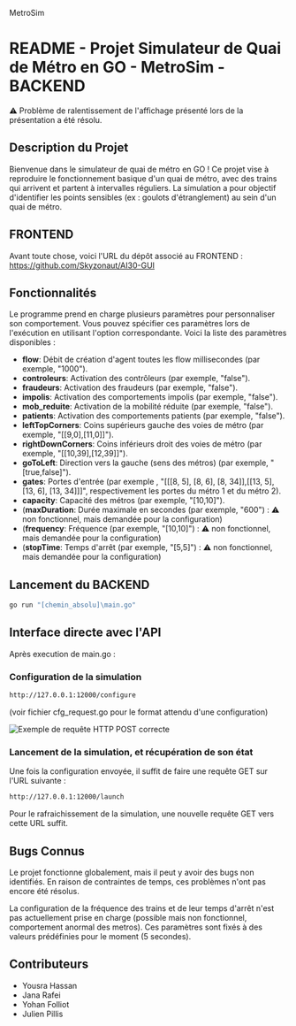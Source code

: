 MetroSim

# README - Projet Simulateur de Quai de Métro en GO - MetroSim - BACKEND

:warning: Problème de ralentissement de l'affichage présenté lors de la présentation a été résolu.


## Description du Projet

Bienvenue dans le simulateur de quai de métro en GO ! Ce projet vise à reproduire le fonctionnement basique d'un quai de métro, avec des trains qui arrivent et partent à intervalles réguliers. La simulation a pour objectif d'identifier les points sensibles (ex : goulots d'étranglement) au sein d'un quai de métro.

## FRONTEND

Avant toute chose, voici l'URL du dépôt associé au FRONTEND : https://github.com/Skyzonaut/AI30-GUI

## Fonctionnalités

Le programme prend en charge plusieurs paramètres pour personnaliser son comportement. Vous pouvez spécifier ces paramètres lors de l'exécution en utilisant l'option correspondante. Voici la liste des paramètres disponibles :


- **flow**: Débit de création d'agent toutes les flow millisecondes (par exemple, "1000").
- **controleurs**: Activation des contrôleurs (par exemple, "false").
- **fraudeurs**: Activation des fraudeurs (par exemple, "false").
- **impolis**: Activation des comportements impolis (par exemple, "false").
- **mob_reduite**: Activation de la mobilité réduite (par exemple, "false").
- **patients**: Activation des comportements patients (par exemple, "false").
- **leftTopCorners**: Coins supérieurs gauche des voies de métro (par exemple, "[[9,0],[11,0]]").
- **rightDownCorners**: Coins inférieurs droit des voies de métro (par exemple, "[[10,39],[12,39]]").
- **goToLeft**: Direction vers la gauche  (sens des métros) (par exemple, "[true,false]").
- **gates**: Portes d'entrée (par exemple , "[[[8, 5], [8, 6], [8, 34]],[[13, 5], [13, 6], [13, 34]]]", respectivement les portes du métro 1 et du métro 2).
- **capacity**: Capacité des métros (par exemple, "[10,10]").
- (**maxDuration**: Durée maximale en secondes (par exemple, "600") :  :warning: non fonctionnel, mais demandée pour la configuration)
- (**frequency**: Fréquence (par exemple, "[10,10]") : :warning: non fonctionnel, mais demandée pour la configuration)
- (**stopTime**: Temps d'arrêt (par exemple, "[5,5]") : :warning: non fonctionnel, mais demandée pour la configuration)


## Lancement du BACKEND

```bash 
go run "[chemin_absolu]\main.go"
```

## Interface directe avec l'API

Après execution de main.go :

### Configuration de la simulation

```bash 
http://127.0.0.1:12000/configure
```

(voir fichier cfg_request.go pour le format attendu d'une configuration)


![Exemple de requête HTTP POST correcte](https://gitlab.utc.fr/pillisju/metrosim/-/blob/main/request_image.png)

### Lancement de la simulation, et récupération de son état

Une fois la configuration envoyée, il suffit de faire une requête GET sur l'URL suivante :

```bash 
http://127.0.0.1:12000/launch
```

Pour le rafraichissement de la simulation, une nouvelle requête GET vers cette URL suffit.

## Bugs Connus

Le projet fonctionne globalement, mais il peut y avoir des bugs non identifiés. En raison de contraintes de temps, ces problèmes n'ont pas encore été résolus. 

La configuration de la fréquence des trains et de leur temps d'arrêt n'est pas actuellement prise en charge (possible mais non fonctionnel, comportement anormal des metros). Ces paramètres sont fixés à des valeurs prédéfinies pour le moment (5 secondes).


## Contributeurs

- Yousra Hassan
- Jana Rafei 
- Yohan Folliot
- Julien Pillis

